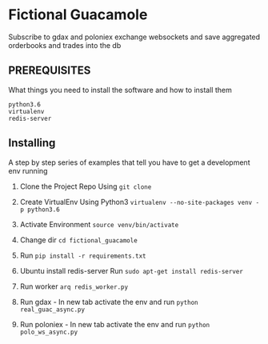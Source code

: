 # Fictional Guacamole

Subscribe to gdax and poloniex exchange websockets and save aggregated orderbooks and trades into the db

## PREREQUISITES
What things you need to install the software and how to install them

```
python3.6
virtualenv
redis-server
```


## Installing
A step by step series of examples that tell you have to get a development env running

1. Clone the Project Repo Using `git clone`

2. Create VirtualEnv Using Python3 `virtualenv --no-site-packages venv -p python3.6`

3. Activate Environment `source venv/bin/activate`

4. Change dir `cd fictional_guacamole`

5. Run `pip install -r requirements.txt`

6. Ubuntu install redis-server Run `sudo apt-get install redis-server`

5. Run worker `arq redis_worker.py`

6. Run gdax - In new tab activate the env and run `python real_guac_async.py`

7. Run poloniex - In new tab activate the env and run `python polo_ws_async.py`
